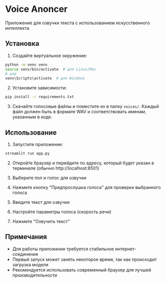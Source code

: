 # Voice Anoncer

Приложение для озвучки текста с использованием искусственного интеллекта.

## Установка

1. Создайте виртуальное окружение:
```bash
python -m venv venv
source venv/bin/activate  # для Linux/Mac
# или
venv\Scripts\activate  # для Windows
```

2. Установите зависимости:
```bash
pip install -r requirements.txt
```

3. Скачайте голосовые файлы и поместите их в папку `voices/`. Каждый файл должен быть в формате WAV и соответствовать именам, указанным в коде.

## Использование

1. Запустите приложение:
```bash
streamlit run app.py
```

2. Откройте браузер и перейдите по адресу, который будет указан в терминале (обычно http://localhost:8501)

3. Выберите пол и голос для озвучки
4. Нажмите кнопку "Предпрослушка голоса" для проверки выбранного голоса
5. Введите текст для озвучки
6. Настройте параметры голоса (скорость речи)
7. Нажмите "Озвучить текст"

## Примечания

- Для работы приложения требуется стабильное интернет-соединение
- Первый запуск может занять некоторое время, так как происходит загрузка модели
- Рекомендуется использовать современный браузер для лучшей производительности 